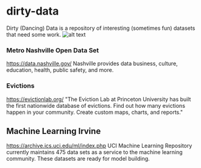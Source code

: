 # dirty-data
Dirty (Dancing) Data is a repository of interesting (sometimes fun) datasets that need some work.
![alt text](https://upload.wikimedia.org/wikipedia/en/0/00/Dirty_Dancing.jpg "Dirty (Dancing) Data")

### Metro Nashville Open Data Set

https://data.nashville.gov/
Nashville provides data business, culture, education, health, public safety, and more. 

### Evictions

https://evictionlab.org/
"The Eviction Lab at Princeton University has built the first nationwide database of evictions. Find out how many evictions happen in your community. Create custom maps, charts, and reports."

## Machine Learning Irvine

https://archive.ics.uci.edu/ml/index.php
UCI Machine Learning Repository currently maintains 475 data sets as a service to the machine learning community. These datasets are ready for model building. 
